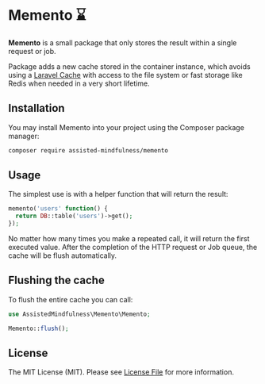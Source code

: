# Memento ⌛️

**Memento** is a small package that only stores the result within a single request or job.

Package adds a new cache stored in the container instance, which avoids using
a [Laravel Cache](https://laravel.com/docs/cache#introduction) with access to the file system or fast storage like Redis
when needed in a very short lifetime.

## Installation

You may install Memento into your project using the Composer package manager:

```bash
composer require assisted-mindfulness/memento
```

## Usage

The simplest use is with a helper function that will return the result:

```php
memento('users' function() {
  return DB::table('users')->get();
});
```

No matter how many times you make a repeated call, it will return the first executed value. After the completion of the
HTTP request or Job queue, the cache will be flush automatically.

## Flushing the cache

To flush the entire cache you can call:

```php
use AssistedMindfulness\Memento\Memento;

Memento::flush();
```

## License

The MIT License (MIT). Please see [License File](LICENSE.md) for more information.
